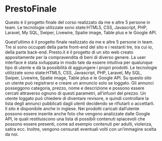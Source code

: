 # PrestoFinale
Questo è il progetto finale del corso realizzato da me e altre 5 persone in team. Le tecnologie utilizzate sono state:HTML5, CSS, Javascript, PHP, Laravel, My SQL, Swiper, Livewire, Spatie image, Table plus e le Google API. 


Quest’ultimo è il progetto finale realizzato da me e altre 5 persone in team. Tre si sono occupati della parte front-end del sito e i restanti tre, tra cui io, della parte back-end. Presto.it è il progetto di un sito web creato appositamente per la compravendita di beni di diverso genere. La user interface è stata sviluppata in modo tale da essere intuitiva per qualunque tipo di utente e dà la possibilità di aggiungere i propri prodotti.
Le tecnologie utilizzate sono state:HTML5, CSS, Javascript, PHP, Laravel, My SQL, Swiper, Livewire, Spatie image, Table plus e le Google API.
Su questo sito un utente può registrarsi e creare un annuncio solo se loggato. Gli annunci posseggono categoria, prezzo, nome e descrizione e possono essere cercati attraverso ognuno di questi parametri, all’infuori del prezzo. Un utente loggato può chiedere di diventare revisore, e quindi controllare la lista degli annunci pubblicati dagli utenti decidendo se rifiutarli o accettarli. Il sito è disponibile anche in inglese. Nei prodotti caricati dall’utente possono essere inserite anche foto che vengono analizzate dalle Google API, le quali restituiscono una lista di possibili contenuti spiacevoli che possono essere presenti, come ad esempio contenuti per adulti, violenza, satira ecc. Inoltre, vengono censurati eventuali volti con un’immagine scelta da noi.
